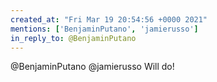 ```yaml
---
created_at: "Fri Mar 19 20:54:56 +0000 2021"
mentions: ['BenjaminPutano', 'jamierusso']
in_reply_to: @BenjaminPutano
---
```


@BenjaminPutano @jamierusso Will do!